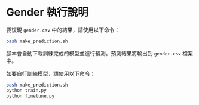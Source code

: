 # Gender 執行說明

要復現 `gender.csv` 中的結果，請使用以下命令：

```bash
bash make_prediction.sh
```

腳本會自動下載訓練完成的模型並進行預測。預測結果將輸出到 `gender.csv` 檔案中。

如要自行訓練模型，請使用以下命令：

```bash
bash make_prediction.sh
python train.py
python finetune.py
```